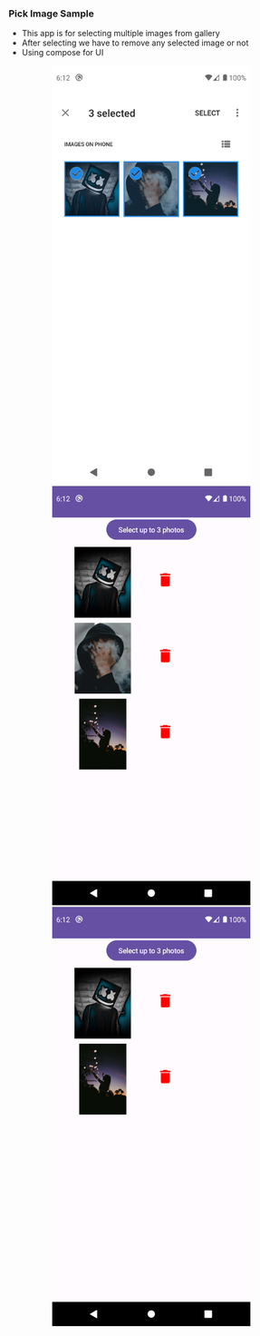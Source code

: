 
### Pick Image Sample

* This app is for selecting multiple images from gallery
* After selecting we have to remove any selected image or not
* Using compose for UI 


<p align="center">

<img src="images/Screenshot_1739191354.png" width="350" title="Image available in gallery">
  <img src="images/Screenshot_1739191360.png" width="350" alt="Selected Images">
    <img src="images/Screenshot_1739191364.png" width="350" alt="Image available in gallery">
</p>
